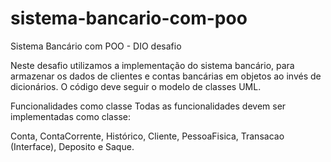 # sistema-bancario-com-poo
Sistema Bancário com POO - DIO desafio

Neste desafio utilizamos a implementação do sistema bancário, para armazenar os dados de clientes e contas bancárias em objetos ao invés de dicionários. 
O código deve seguir o modelo de classes UML.

Funcionalidades como classe
Todas as funcionalidades devem ser implementadas como classe:

Conta,
ContaCorrente,
Histórico,
Cliente,
PessoaFisica,
Transacao (Interface),
Deposito e
Saque.
